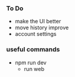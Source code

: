 ### To Do
- make the UI better
- move history improve
- account settings

### useful commands
- npm run dev
    - run web